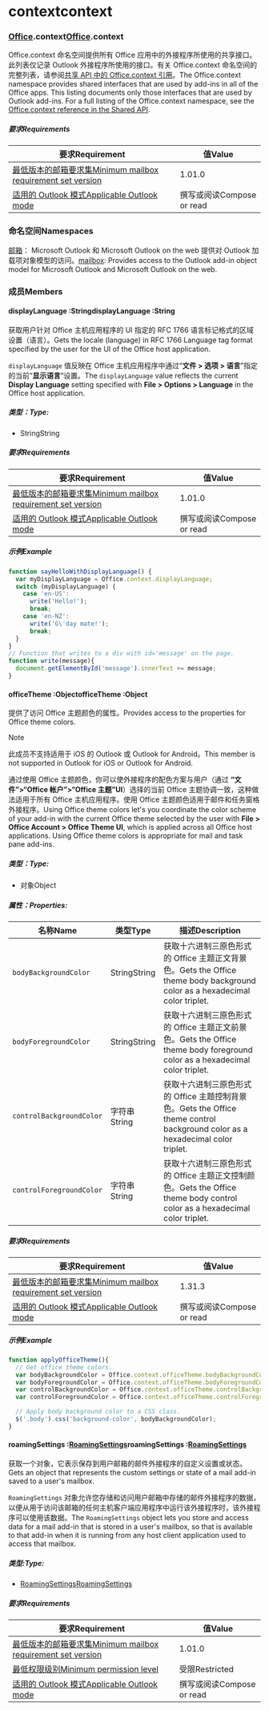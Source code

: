 
# <a name="context"></a><span data-ttu-id="6cf20-101">context</span><span class="sxs-lookup"><span data-stu-id="6cf20-101">context</span></span>

### <a name="officeofficemdcontext"></a><span data-ttu-id="6cf20-102">[Office](Office.md).context</span><span class="sxs-lookup"><span data-stu-id="6cf20-102">[Office](Office.md).context</span></span>

<span data-ttu-id="6cf20-p101">Office.context 命名空间提供所有 Office 应用中的外接程序所使用的共享接口。此列表仅记录 Outlook 外接程序所使用的接口。有关 Office.context 命名空间的完整列表，请参阅[共享 API 中的 Office.context 引用](/javascript/api/office/office.context)。</span><span class="sxs-lookup"><span data-stu-id="6cf20-p101">The Office.context namespace provides shared interfaces that are used by add-ins in all of the Office apps. This listing documents only those interfaces that are used by Outlook add-ins. For a full listing of the Office.context namespace, see the [Office.context reference in the Shared API](/javascript/api/office/office.context).</span></span>

##### <a name="requirements"></a><span data-ttu-id="6cf20-105">要求</span><span class="sxs-lookup"><span data-stu-id="6cf20-105">Requirements</span></span>

|<span data-ttu-id="6cf20-106">要求</span><span class="sxs-lookup"><span data-stu-id="6cf20-106">Requirement</span></span>| <span data-ttu-id="6cf20-107">值</span><span class="sxs-lookup"><span data-stu-id="6cf20-107">Value</span></span>|
|---|---|
|[<span data-ttu-id="6cf20-108">最低版本的邮箱要求集</span><span class="sxs-lookup"><span data-stu-id="6cf20-108">Minimum mailbox requirement set version</span></span>](/javascript/office/requirement-sets/outlook-api-requirement-sets)| <span data-ttu-id="6cf20-109">1.0</span><span class="sxs-lookup"><span data-stu-id="6cf20-109">1.0</span></span>|
|[<span data-ttu-id="6cf20-110">适用的 Outlook 模式</span><span class="sxs-lookup"><span data-stu-id="6cf20-110">Applicable Outlook mode</span></span>](https://docs.microsoft.com/outlook/add-ins/#extension-points)| <span data-ttu-id="6cf20-111">撰写或阅读</span><span class="sxs-lookup"><span data-stu-id="6cf20-111">Compose or read</span></span>|

### <a name="namespaces"></a><span data-ttu-id="6cf20-112">命名空间</span><span class="sxs-lookup"><span data-stu-id="6cf20-112">Namespaces</span></span>

<span data-ttu-id="6cf20-113">[邮箱](office.context.mailbox.md)： Microsoft Outlook 和 Microsoft Outlook on the web 提供对 Outlook 加载项对象模型的访问。</span><span class="sxs-lookup"><span data-stu-id="6cf20-113">[mailbox](office.context.mailbox.md): Provides access to the Outlook add-in object model for Microsoft Outlook and Microsoft Outlook on the web.</span></span>

### <a name="members"></a><span data-ttu-id="6cf20-114">成员</span><span class="sxs-lookup"><span data-stu-id="6cf20-114">Members</span></span>

####  <a name="displaylanguage-string"></a><span data-ttu-id="6cf20-115">displayLanguage :String</span><span class="sxs-lookup"><span data-stu-id="6cf20-115">displayLanguage :String</span></span>

<span data-ttu-id="6cf20-116">获取用户针对 Office 主机应用程序的 UI 指定的 RFC 1766 语言标记格式的区域设置（语言）。</span><span class="sxs-lookup"><span data-stu-id="6cf20-116">Gets the locale (language) in RFC 1766 Language tag format specified by the user for the UI of the Office host application.</span></span>

<span data-ttu-id="6cf20-117">`displayLanguage` 值反映在 Office 主机应用程序中通过“**文件 > 选项 > 语言**”指定的当前“**显示语言**”设置。</span><span class="sxs-lookup"><span data-stu-id="6cf20-117">The `displayLanguage` value reflects the current **Display Language** setting specified with **File > Options > Language** in the Office host application.</span></span>

##### <a name="type"></a><span data-ttu-id="6cf20-118">类型：</span><span class="sxs-lookup"><span data-stu-id="6cf20-118">Type:</span></span>

*   <span data-ttu-id="6cf20-119">String</span><span class="sxs-lookup"><span data-stu-id="6cf20-119">String</span></span>

##### <a name="requirements"></a><span data-ttu-id="6cf20-120">要求</span><span class="sxs-lookup"><span data-stu-id="6cf20-120">Requirements</span></span>

|<span data-ttu-id="6cf20-121">要求</span><span class="sxs-lookup"><span data-stu-id="6cf20-121">Requirement</span></span>| <span data-ttu-id="6cf20-122">值</span><span class="sxs-lookup"><span data-stu-id="6cf20-122">Value</span></span>|
|---|---|
|[<span data-ttu-id="6cf20-123">最低版本的邮箱要求集</span><span class="sxs-lookup"><span data-stu-id="6cf20-123">Minimum mailbox requirement set version</span></span>](/javascript/office/requirement-sets/outlook-api-requirement-sets)| <span data-ttu-id="6cf20-124">1.0</span><span class="sxs-lookup"><span data-stu-id="6cf20-124">1.0</span></span>|
|[<span data-ttu-id="6cf20-125">适用的 Outlook 模式</span><span class="sxs-lookup"><span data-stu-id="6cf20-125">Applicable Outlook mode</span></span>](https://docs.microsoft.com/outlook/add-ins/#extension-points)| <span data-ttu-id="6cf20-126">撰写或阅读</span><span class="sxs-lookup"><span data-stu-id="6cf20-126">Compose or read</span></span>|

##### <a name="example"></a><span data-ttu-id="6cf20-127">示例</span><span class="sxs-lookup"><span data-stu-id="6cf20-127">Example</span></span>

```js
function sayHelloWithDisplayLanguage() {
  var myDisplayLanguage = Office.context.displayLanguage;
  switch (myDisplayLanguage) {
    case 'en-US':
      write('Hello!');
      break;
    case 'en-NZ':
      write('G\'day mate!');
      break;
  }
}
// Function that writes to a div with id='message' on the page.
function write(message){
  document.getElementById('message').innerText += message;
}
```

####  <a name="officetheme-object"></a><span data-ttu-id="6cf20-128">officeTheme :Object</span><span class="sxs-lookup"><span data-stu-id="6cf20-128">officeTheme :Object</span></span>

<span data-ttu-id="6cf20-129">提供了访问 Office 主题颜色的属性。</span><span class="sxs-lookup"><span data-stu-id="6cf20-129">Provides access to the properties for Office theme colors.</span></span>

> [!NOTE]
> <span data-ttu-id="6cf20-130">此成员不支持适用于 iOS 的 Outlook 或 Outlook for Android。</span><span class="sxs-lookup"><span data-stu-id="6cf20-130">This member is not supported in Outlook for iOS or Outlook for Android.</span></span>

<span data-ttu-id="6cf20-p102">通过使用 Office 主题颜色，你可以使外接程序的配色方案与用户（通过 **“文件”>“Office 帐户”>“Office 主题”UI**）选择的当前 Office 主题协调一致，这种做法适用于所有 Office 主机应用程序。使用 Office 主题颜色适用于邮件和任务窗格外接程序。</span><span class="sxs-lookup"><span data-stu-id="6cf20-p102">Using Office theme colors let's you coordinate the color scheme of your add-in with the current Office theme selected by the user with **File > Office Account > Office Theme UI**, which is applied across all Office host applications. Using Office theme colors is appropriate for mail and task pane add-ins.</span></span>

##### <a name="type"></a><span data-ttu-id="6cf20-133">类型：</span><span class="sxs-lookup"><span data-stu-id="6cf20-133">Type:</span></span>

*   <span data-ttu-id="6cf20-134">对象</span><span class="sxs-lookup"><span data-stu-id="6cf20-134">Object</span></span>

##### <a name="properties"></a><span data-ttu-id="6cf20-135">属性：</span><span class="sxs-lookup"><span data-stu-id="6cf20-135">Properties:</span></span>

|<span data-ttu-id="6cf20-136">名称</span><span class="sxs-lookup"><span data-stu-id="6cf20-136">Name</span></span>| <span data-ttu-id="6cf20-137">类型</span><span class="sxs-lookup"><span data-stu-id="6cf20-137">Type</span></span>| <span data-ttu-id="6cf20-138">描述</span><span class="sxs-lookup"><span data-stu-id="6cf20-138">Description</span></span>|
|---|---|---|
|`bodyBackgroundColor`| <span data-ttu-id="6cf20-139">String</span><span class="sxs-lookup"><span data-stu-id="6cf20-139">String</span></span>|<span data-ttu-id="6cf20-140">获取十六进制三原色形式的 Office 主题正文背景色。</span><span class="sxs-lookup"><span data-stu-id="6cf20-140">Gets the Office theme body background color as a hexadecimal color triplet.</span></span>|
|`bodyForegroundColor`| <span data-ttu-id="6cf20-141">String</span><span class="sxs-lookup"><span data-stu-id="6cf20-141">String</span></span>|<span data-ttu-id="6cf20-142">获取十六进制三原色形式的 Office 主题正文前景色。</span><span class="sxs-lookup"><span data-stu-id="6cf20-142">Gets the Office theme body foreground color as a hexadecimal color triplet.</span></span>|
|`controlBackgroundColor`| <span data-ttu-id="6cf20-143">字符串</span><span class="sxs-lookup"><span data-stu-id="6cf20-143">String</span></span>|<span data-ttu-id="6cf20-144">获取十六进制三原色形式的 Office 主题控制背景色。</span><span class="sxs-lookup"><span data-stu-id="6cf20-144">Gets the Office theme control background color as a hexadecimal color triplet.</span></span>|
|`controlForegroundColor`| <span data-ttu-id="6cf20-145">字符串</span><span class="sxs-lookup"><span data-stu-id="6cf20-145">String</span></span>|<span data-ttu-id="6cf20-146">获取十六进制三原色形式的 Office 主题正文控制颜色。</span><span class="sxs-lookup"><span data-stu-id="6cf20-146">Gets the Office theme body control color as a hexadecimal color triplet.</span></span>|

##### <a name="requirements"></a><span data-ttu-id="6cf20-147">要求</span><span class="sxs-lookup"><span data-stu-id="6cf20-147">Requirements</span></span>

|<span data-ttu-id="6cf20-148">要求</span><span class="sxs-lookup"><span data-stu-id="6cf20-148">Requirement</span></span>| <span data-ttu-id="6cf20-149">值</span><span class="sxs-lookup"><span data-stu-id="6cf20-149">Value</span></span>|
|---|---|
|[<span data-ttu-id="6cf20-150">最低版本的邮箱要求集</span><span class="sxs-lookup"><span data-stu-id="6cf20-150">Minimum mailbox requirement set version</span></span>](/javascript/office/requirement-sets/outlook-api-requirement-sets)| <span data-ttu-id="6cf20-151">1.3</span><span class="sxs-lookup"><span data-stu-id="6cf20-151">1.3</span></span>|
|[<span data-ttu-id="6cf20-152">适用的 Outlook 模式</span><span class="sxs-lookup"><span data-stu-id="6cf20-152">Applicable Outlook mode</span></span>](https://docs.microsoft.com/outlook/add-ins/#extension-points)| <span data-ttu-id="6cf20-153">撰写或阅读</span><span class="sxs-lookup"><span data-stu-id="6cf20-153">Compose or read</span></span>|

##### <a name="example"></a><span data-ttu-id="6cf20-154">示例</span><span class="sxs-lookup"><span data-stu-id="6cf20-154">Example</span></span>

```js
function applyOfficeTheme(){
  // Get office theme colors.
  var bodyBackgroundColor = Office.context.officeTheme.bodyBackgroundColor;
  var bodyForegroundColor = Office.context.officeTheme.bodyForegroundColor;
  var controlBackgroundColor = Office.context.officeTheme.controlBackgroundColor
  var controlForegroundColor = Office.context.officeTheme.controlForegroundColor;

  // Apply body background color to a CSS class.
  $('.body').css('background-color', bodyBackgroundColor);
}
```

####  <a name="roamingsettings-roamingsettingsjavascriptapioutlook14officeroamingsettings"></a><span data-ttu-id="6cf20-155">roamingSettings :[RoamingSettings](/javascript/api/outlook_1_4/office.RoamingSettings)</span><span class="sxs-lookup"><span data-stu-id="6cf20-155">roamingSettings :[RoamingSettings](/javascript/api/outlook_1_4/office.RoamingSettings)</span></span>

<span data-ttu-id="6cf20-156">获取一个对象，它表示保存到用户邮箱的邮件外接程序的自定义设置或状态。</span><span class="sxs-lookup"><span data-stu-id="6cf20-156">Gets an object that represents the custom settings or state of a mail add-in saved to a user's mailbox.</span></span>

<span data-ttu-id="6cf20-157">`RoamingSettings` 对象允许您存储和访问用户邮箱中存储的邮件外接程序的数据，以便从用于访问该邮箱的任何主机客户端应用程序中运行该外接程序时，该外接程序可以使用该数据。</span><span class="sxs-lookup"><span data-stu-id="6cf20-157">The `RoamingSettings` object lets you store and access data for a mail add-in that is stored in a user's mailbox, so that is available to that add-in when it is running from any host client application used to access that mailbox.</span></span>

##### <a name="type"></a><span data-ttu-id="6cf20-158">类型:</span><span class="sxs-lookup"><span data-stu-id="6cf20-158">Type:</span></span>

*   [<span data-ttu-id="6cf20-159">RoamingSettings</span><span class="sxs-lookup"><span data-stu-id="6cf20-159">RoamingSettings</span></span>](/javascript/api/outlook_1_4/office.RoamingSettings)

##### <a name="requirements"></a><span data-ttu-id="6cf20-160">要求</span><span class="sxs-lookup"><span data-stu-id="6cf20-160">Requirements</span></span>

|<span data-ttu-id="6cf20-161">要求</span><span class="sxs-lookup"><span data-stu-id="6cf20-161">Requirement</span></span>| <span data-ttu-id="6cf20-162">值</span><span class="sxs-lookup"><span data-stu-id="6cf20-162">Value</span></span>|
|---|---|
|[<span data-ttu-id="6cf20-163">最低版本的邮箱要求集</span><span class="sxs-lookup"><span data-stu-id="6cf20-163">Minimum mailbox requirement set version</span></span>](/javascript/office/requirement-sets/outlook-api-requirement-sets)| <span data-ttu-id="6cf20-164">1.0</span><span class="sxs-lookup"><span data-stu-id="6cf20-164">1.0</span></span>|
|[<span data-ttu-id="6cf20-165">最低权限级别</span><span class="sxs-lookup"><span data-stu-id="6cf20-165">Minimum permission level</span></span>](https://docs.microsoft.com/outlook/add-ins/understanding-outlook-add-in-permissions)| <span data-ttu-id="6cf20-166">受限</span><span class="sxs-lookup"><span data-stu-id="6cf20-166">Restricted</span></span>|
|[<span data-ttu-id="6cf20-167">适用的 Outlook 模式</span><span class="sxs-lookup"><span data-stu-id="6cf20-167">Applicable Outlook mode</span></span>](https://docs.microsoft.com/outlook/add-ins/#extension-points)| <span data-ttu-id="6cf20-168">撰写或阅读</span><span class="sxs-lookup"><span data-stu-id="6cf20-168">Compose or read</span></span>|